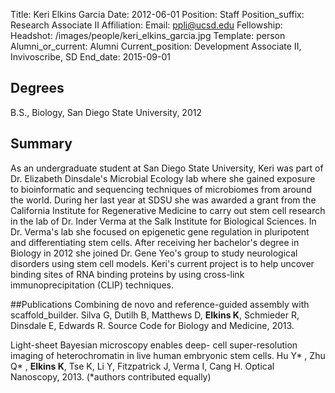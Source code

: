 Title: Keri Elkins Garcia
Date: 2012-06-01
Position: Staff
Position_suffix: Research Associate II
Affiliation:
Email: ppli@ucsd.edu
Fellowship:
Headshot: /images/people/keri_elkins_garcia.jpg
Template: person
Alumni_or_current: Alumni
Current_position: Development Associate II, Invivoscribe, SD
End_date: 2015-09-01
<!-- Status: draft -->

## Degrees
B.S., Biology, San Diego State University, 2012<br>

## Summary
As an undergraduate student at San Diego State University, Keri was part of Dr. Elizabeth Dinsdale's Microbial Ecology lab where she gained exposure to bioinformatic and sequencing techniques of microbiomes from around the world. During her last year at SDSU she was awarded a grant from the California Institute for Regenerative Medicine to carry out stem cell research in the lab of Dr. Inder Verma at the Salk Institute for Biological Sciences. In Dr. Verma's lab she focused on epigenetic gene regulation in pluripotent and differentiating stem cells. After receiving her bachelor's degree in Biology in 2012 she joined Dr. Gene Yeo's group to study neurological disorders using stem cell models. Keri's current project is to help uncover binding sites of RNA binding proteins by using cross-link immunoprecipitation (CLIP) techniques.

##Publications
Combining de novo and reference-guided assembly with scaffold_builder. Silva G, Dutilh B, Matthews D, **Elkins K**, Schmieder R, Dinsdale E, Edwards R. Source Code for Biology and Medicine, 2013.

Light-sheet Bayesian microscopy enables deep- cell super-resolution imaging of heterochromatin in live human embryonic stem cells. Hu Y* , Zhu Q* , **Elkins K**, Tse K, Li Y, Fitzpatrick J, Verma I, Cang H. Optical Nanoscopy, 2013. (*authors contributed equally)
